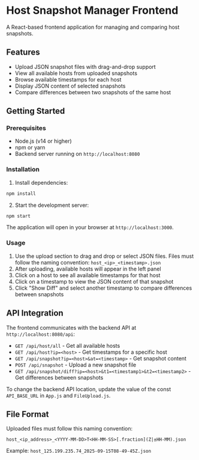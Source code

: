 # Host Snapshot Manager Frontend

A React-based frontend application for managing and comparing host snapshots.

## Features

- Upload JSON snapshot files with drag-and-drop support
- View all available hosts from uploaded snapshots
- Browse available timestamps for each host
- Display JSON content of selected snapshots
- Compare differences between two snapshots of the same host

## Getting Started

### Prerequisites

- Node.js (v14 or higher)
- npm or yarn
- Backend server running on `http://localhost:8080`

### Installation

1. Install dependencies:
```bash
npm install
```

2. Start the development server:
```bash
npm start
```

The application will open in your browser at `http://localhost:3000`.

### Usage

1. Use the upload section to drag and drop or select JSON files. Files must follow the naming convention: `host_<ip>_<timestamp>.json`
2. After uploading, available hosts will appear in the left panel
3. Click on a host to see all available timestamps for that host
4. Click on a timestamp to view the JSON content of that snapshot
5. Click "Show Diff" and select another timestamp to compare differences between snapshots

## API Integration

The frontend communicates with the backend API at `http://localhost:8080/api`:

- `GET /api/host/all` - Get all available hosts
- `GET /api/host?ip=<host>` - Get timestamps for a specific host
- `GET /api/snapshot?ip=<host>&at=<timestamp>` - Get snapshot content
- `POST /api/snapshot` - Upload a new snapshot file
- `GET /api/snapshot/diff?ip=<host>&t1=<timestamp1>&t2=<timestamp2>` - Get differences between snapshots

To change the backend API location, update the value of the const `API_BASE_URL` in `App.js` and `FileUpload.js`.

## File Format

Uploaded files must follow this naming convention:
```
host_<ip_address>_<YYYY-MM-DD>T<HH-MM-SS>[.fraction](Z|±HH-MM).json
```
Example: `host_125.199.235.74_2025-09-15T08-49-45Z.json`
